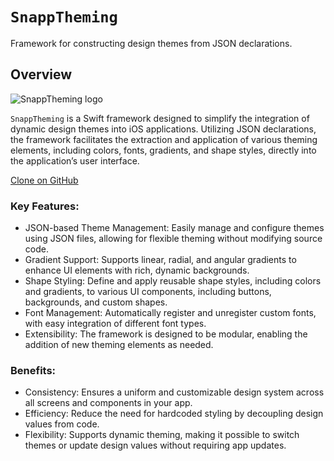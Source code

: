 # ``SnappTheming``

Framework for constructing design themes from JSON declarations.

## Overview

![SnappTheming logo](logo.png)

`SnappTheming` is a Swift framework designed to simplify the integration of dynamic design themes into iOS applications. Utilizing JSON declarations, the framework facilitates the extraction and application of various theming elements, including colors, fonts, gradients, and shape styles, directly into the application’s user interface.

[Clone on GitHub](https://github.com/Snapp-Mobile/SnappTheming)

### Key Features:

- JSON-based Theme Management: Easily manage and configure themes using JSON files, allowing for flexible theming without modifying source code.
- Gradient Support: Supports linear, radial, and angular gradients to enhance UI elements with rich, dynamic backgrounds.
- Shape Styling: Define and apply reusable shape styles, including colors and gradients, to various UI components, including buttons, backgrounds, and custom shapes.
- Font Management: Automatically register and unregister custom fonts, with easy integration of different font types.
- Extensibility: The framework is designed to be modular, enabling the addition of new theming elements as needed.

### Benefits:

- Consistency: Ensures a uniform and customizable design system across all screens and components in your app.
- Efficiency: Reduce the need for hardcoded styling by decoupling design values from code.
- Flexibility: Supports dynamic theming, making it possible to switch themes or update design values without requiring app updates.
